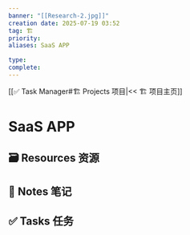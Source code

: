 ```yaml
---
banner: "[[Research-2.jpg]]"
creation date: 2025-07-19 03:52
tag: 🏗️
priority: 
aliases: SaaS APP

type: 
complete:
---
```

[[✅ Task Manager#🏗️ Projects 项目|<< 🏗️ 项目主页]]
# SaaS APP


## 🗃️ Resources 资源


## 📒 Notes 笔记


## ✅  Tasks 任务




